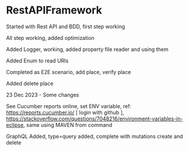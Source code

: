 # RestAPIFramework

Started with Rest API and BDD, first step working

All step working, added optimization

Added Logger, working, added property file reader and using them

Added Enum to read URIs

Completed as E2E scenario, add place, verify place

Added delete place

23 Dec 2023 - Some changes

See Cucumber reports online, set ENV variable, ref: https://reports.cucumber.io/ [ login with github ], https://stackoverflow.com/questions/7048216/environment-variables-in-eclipse, same using MAVEN from command

GraphQL Added, type=query added, complete with mutations create and delete 